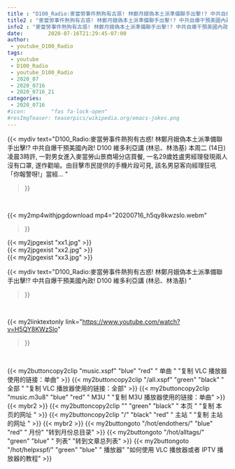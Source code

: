 ```yaml
---
title : "D100_Radio:麥當勞事件熱狗有古惑! 林鄭月娥偽本土派準備聯手出擊!? 中共自爆干預美國內政! D100 維多利亞講 (林忌、林浩基) "
title2 : "麥當勞事件熱狗有古惑! 林鄭月娥偽本土派準備聯手出擊!? 中共自爆干預美國內政! D100 維多利亞講 (林忌、林浩基) "
info2 : "麥當勞事件熱狗有古惑! 林鄭月娥偽本土派準備聯手出擊!? 中共自爆干預美國內政! D100 維多利亞講 (林忌、林浩基) 本周二 (14日) 凌晨3時許, 一對男女進入麥當勞山景商場分店買餐, 一名29歲姓盧男經理發現兩人沒有口罩, 遂作勸喻。由目擊巿民提供的手機片段可見, 該名男惡客向經理狂吼「你報警呀!」當經... "
date:        2020-07-16T21:29:45-07:00
author:
 - youtube_D100_Radio
tags:
 - youtube
 - D100_Radio
 - youtube_D100_Radio
 - 2020_07
 - 2020_0716
 - 2020_0716_21
categories:
 - 2020_0716
#icon:        "fas fa-lock-open"
#resImgTeaser: teaserpics/wikipedia.org/emacs-jokes.png
---
```


{{< mydiv text="D100_Radio:麥當勞事件熱狗有古惑! 林鄭月娥偽本土派準備聯手出擊!? 中共自爆干預美國內政! D100 維多利亞講 (林忌、林浩基) 本周二 (14日) 凌晨3時許, 一對男女進入麥當勞山景商場分店買餐, 一名29歲姓盧男經理發現兩人沒有口罩, 遂作勸喻。由目擊巿民提供的手機片段可見, 該名男惡客向經理狂吼「你報警呀!」當經... "
>}}
<br>


{{< my2mp4withjpgdownload mp4="20200716_h5qy8kwzslo.webm"
>}}

{{< my2jpgexist "xx1.jpg" >}}<br>
{{< my2jpgexist "xx2.jpg" >}}<br>
{{< my2jpgexist "xx3.jpg" >}}<br>



{{< mydiv text="D100_Radio:麥當勞事件熱狗有古惑! 林鄭月娥偽本土派準備聯手出擊!? 中共自爆干預美國內政! D100 維多利亞講 (林忌、林浩基) "
>}}
<br>

{{< my2linktextonly link="https://www.youtube.com/watch?v=H5QY8KWzSlo"
>}}


<br>

{{< my2buttoncopy2clip "music.xspf"        "blue"   "red"    " 单曲 "  "复制 VLC 播放器使用的链接：单曲" >}} {{< my2buttoncopy2clip "/all.xspf"         "green"  "black"  " 全部 "  "复制 VLC 播放器使用的链接：全部" >}} {{< my2buttoncopy2clip "music.m3u8"        "blue"   "red"    " M3U  "    "复制 M3U 播放器使用的链接：单曲" >}} {{< mybr2 >}} {{< my2buttoncopy2clip ""                  "green"  "black"  " 本页 "    "复制 本页的网址 " >}} {{< my2buttoncopy2clip "/"                 "black"  "red"    " 主站 "    "复制 主站的网址 " >}} {{< mybr2 >}} {{< my2buttongoto      "/hot/endothers/"   "blue"   "red"    " 月份"   "转到月份总目录" >}} {{< my2buttongoto      "/hot/alltags/"     "green"  "blue"   " 列表"   "转到文章总列表" >}} {{< my2buttongoto      "/hot/helpxspf/"    "green"  "blue"   " 播放器" "如何使用 VLC 播放器或者 IPTV 播放器的教程" >}} 
